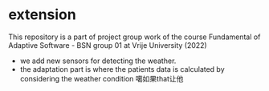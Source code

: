 # extension
This repository is a part of project group work of the course Fundamental of Adaptive Software - BSN group 01 at Vrije University (2022)
- we add new sensors for detecting the weather.
- the adaptation part is where the patients data is calculated by considering the weather condition
噶如果that让他

